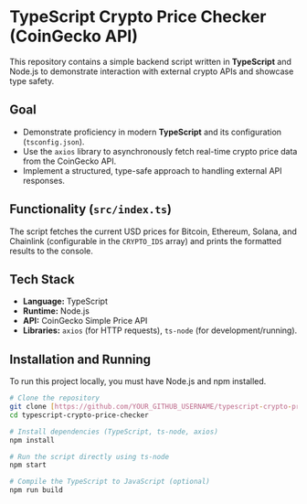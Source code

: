 # TypeScript Crypto Price Checker (CoinGecko API)

This repository contains a simple backend script written in **TypeScript** and Node.js to demonstrate interaction with external crypto APIs and showcase type safety.

## Goal

* Demonstrate proficiency in modern **TypeScript** and its configuration (`tsconfig.json`).
* Use the `axios` library to asynchronously fetch real-time crypto price data from the CoinGecko API.
* Implement a structured, type-safe approach to handling external API responses.

## Functionality (`src/index.ts`)

The script fetches the current USD prices for Bitcoin, Ethereum, Solana, and Chainlink (configurable in the `CRYPTO_IDS` array) and prints the formatted results to the console.

## Tech Stack

* **Language:** TypeScript
* **Runtime:** Node.js
* **API:** CoinGecko Simple Price API
* **Libraries:** `axios` (for HTTP requests), `ts-node` (for development/running).

## Installation and Running

To run this project locally, you must have Node.js and npm installed.

```bash
# Clone the repository
git clone [https://github.com/YOUR_GITHUB_USERNAME/typescript-crypto-price-checker.git](https://github.com/YOUR_GITHUB_USERNAME/typescript-crypto-price-checker.git)
cd typescript-crypto-price-checker

# Install dependencies (TypeScript, ts-node, axios)
npm install

# Run the script directly using ts-node
npm start

# Compile the TypeScript to JavaScript (optional)
npm run build
